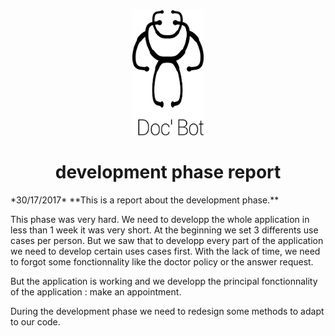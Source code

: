 <center><img src="img/DocBot.png" height="200px"/></center>
<center><h1>development phase report</h1></center>
*30/17/2017*
**This is a report about the development phase.**

This phase was very hard. We need to developp the whole application in less than 1 week it was very short. At the beginning we set 3 differents use cases per person. But we saw that to developp every part of the application we need to develop certain uses cases first. With the lack of time, we need to forgot some fonctionnality like the doctor policy or the answer request.

But the application is working and we developp the principal fonctionnality of the application : make an appointment.

During the development phase we need to redesign some methods to adapt to our code.